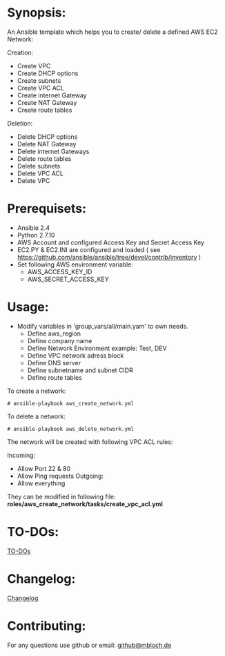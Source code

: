 # Synopsis:
An Ansible template which helps you to create/ delete a defined AWS EC2 Network:

Creation:
 * Create VPC
 * Create DHCP options
 * Create subnets
 * Create VPC ACL
 * Create internet Gateway
 * Create NAT Gateway
 * Create route tables

Deletion:
 * Delete DHCP options
 * Delete NAT Gateway
 * Delete internet Gateways
 * Delete route tables
 * Delete subnets
 * Delete VPC ACL
 * Delete VPC

# Prerequisets:
* Ansible 2.4
* Python 2.7.10
* AWS Account and configured Access Key and Secret Access Key
* EC2.PY & EC2.INI are configured and loaded ( see https://github.com/ansible/ansible/tree/devel/contrib/inventory )
* Set following AWS environment variable:
  - AWS_ACCESS_KEY_ID
  - AWS_SECRET_ACCESS_KEY

# Usage:

* Modify variables in 'group_vars/all/main.yam' to own needs.
  - Define aws_region
  - Define company name
  - Define Network Environment example: Test, DEV
  - Define VPC network adress block
  - Define DNS server
  - Define subnetname and subnet CIDR
  - Define route tables

To create a network:
```
# ansible-playbook aws_create_network.yml
```
To delete a network:
```
# ansible-playbook aws_delete_network.yml
```

The network will be created with following VPC ACL rules:

Incoming: 
* Allow Port 22 & 80
* Allow Ping requests
Outgoing:
* Allow everything


They can be modified in following file: **roles/aws_create_network/tasks/create_vpc_acl.yml**

# TO-DOs:
[TO-DOs](./TODO.md)

# Changelog:
[Changelog](./CHANGELOG.md)

# Contributing:
For any questions use github or email: github@mbloch.de

